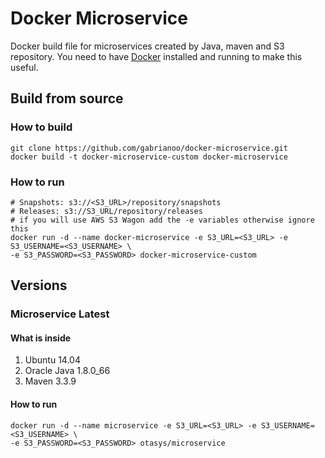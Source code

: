 # Docker Microservice

Docker build file for microservices created by Java, maven and S3 repository. You need to have [Docker](https://www.docker.com/) installed and running to make this useful.

## Build from source

### How to build

```
git clone https://github.com/gabrianoo/docker-microservice.git
docker build -t docker-microservice-custom docker-microservice
```

### How to run

```
# Snapshots: s3://<S3_URL>/repository/snapshots
# Releases: s3://S3_URL/repository/releases
# if you will use AWS S3 Wagon add the -e variables otherwise ignore this
docker run -d --name docker-microservice -e S3_URL=<S3_URL> -e S3_USERNAME=<S3_USERNAME> \
-e S3_PASSWORD=<S3_PASSWORD> docker-microservice-custom
```

## Versions

### Microservice Latest

#### What is inside

1. Ubuntu 14.04
2. Oracle Java 1.8.0_66
3. Maven 3.3.9

#### How to run

```
docker run -d --name microservice -e S3_URL=<S3_URL> -e S3_USERNAME=<S3_USERNAME> \
-e S3_PASSWORD=<S3_PASSWORD> otasys/microservice
```
